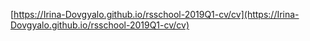 [https://Irina-Dovgyalo.github.io/rsschool-2019Q1-cv/cv](https://Irina-Dovgyalo.github.io/rsschool-2019Q1-cv/cv)
